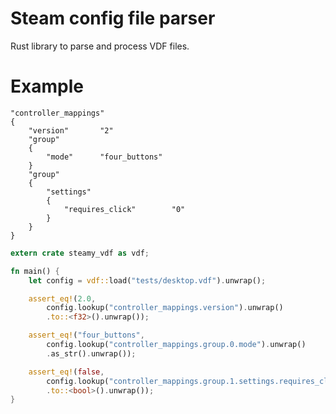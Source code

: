 Steam config file parser
========================
Rust library to parse and process VDF files.

Example
=======

```vdf
"controller_mappings"
{
	"version"		"2"
	"group"
	{
		"mode"		"four_buttons"
	}
	"group"
	{
		"settings"
		{
			"requires_click"		"0"
		}
	}
}
```

```rust
extern crate steamy_vdf as vdf;

fn main() {
	let config = vdf::load("tests/desktop.vdf").unwrap();

	assert_eq!(2.0,
		config.lookup("controller_mappings.version").unwrap()
		.to::<f32>().unwrap());

	assert_eq!("four_buttons",
		config.lookup("controller_mappings.group.0.mode").unwrap()
		.as_str().unwrap());

	assert_eq!(false,
		config.lookup("controller_mappings.group.1.settings.requires_click").unwrap()
		.to::<bool>().unwrap());
}
```

